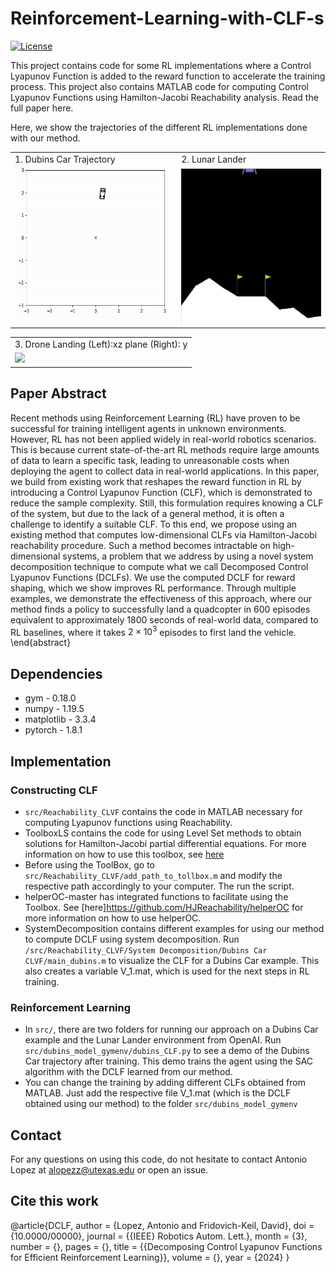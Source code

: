 # Reinforcement-Learning-with-CLF-s
[![License](https://img.shields.io/badge/license-MIT-blue)](https://opensource.org/licenses/MIT)

This project contains code for some RL implementations where a Control Lyapunov Function is added to the reward function to accelerate the training process. This project also contains MATLAB code for computing Control Lyapunov Functions using Hamilton-Jacobi Reachability analysis. Read the full paper here. 


Here, we show the trajectories of the different RL implementations done with our method. 

<table>
  <tr>
    <td style="height: 10px;">1. Dubins Car Trajectory </td>
    <td style="height: 10px;">2. Lunar Lander</td>
  </tr>
  <tr>
    <td valign="top"><img src="Figures/Dubins_traj.gif"  height="248"></td>
    <td valign="top"><img src="Figures/LunarLander.gif" height="250" width="300" ></td>
  </tr>
 </table>

<table>
  <tr>
   <td style="height: 10px;">3. Drone Landing (Left):xz plane (Right): y</td>  
  </tr>
  <tr>
    <td valign="top"><img src="Figures/Drone.gif" height="250" ></td>
  </tr>
 </table>
 



## Paper Abstract

Recent methods using Reinforcement Learning (RL) have proven to be successful for training intelligent agents in unknown environments. However, RL has not been applied widely in real-world robotics scenarios. This is because current state-of-the-art RL methods require large amounts of data to learn a specific task, leading to unreasonable costs when deploying the agent to collect data in real-world applications. In this paper, we build from existing work that reshapes the reward function in RL by introducing a Control Lyapunov Function (CLF), which is demonstrated to reduce the sample complexity. Still, this formulation requires knowing a CLF of the system, 
but due to the lack of a general method, it is often a challenge to identify a suitable CLF. To this end, we propose using an existing method that computes low-dimensional CLFs via Hamilton-Jacobi reachability procedure. Such a method becomes intractable on high-dimensional systems, a problem that we address by using a novel system decomposition technique to compute what we call Decomposed Control Lyapunov Functions (DCLFs). We use the computed DCLF for reward shaping, which we show improves RL performance. Through multiple examples, we demonstrate the effectiveness of this approach, where our method finds a policy to successfully land a quadcopter in $600$ episodes equivalent to approximately $1800$ seconds of real-world data, compared to RL baselines, where it takes $2 \times 10^3$ episodes to first land the vehicle.
\end{abstract}



## Dependencies 
- gym - 0.18.0 
- numpy - 1.19.5 
- matplotlib - 3.3.4 
- pytorch - 1.8.1 

## Implementation 

### Constructing CLF

- `src/Reachability_CLVF` contains the code in MATLAB necessary for computing Lyapunov functions using Reachability. 
- ToolboxLS contains the code for using Level Set methods to obtain solutions for Hamilton-Jacobi partial differential equations. For more information on how to use this toolbox, see [here](https://www.cs.ubc.ca/~mitchell/ToolboxLS/)
- Before using the ToolBox, go to `src/Reachability_CLVF/add_path_to_tollbox.m` and modify the respective path accordingly to your computer. The run the script. 
- helperOC-master has integrated functions to facilitate using the Toolbox. See [here]https://github.com/HJReachability/helperOC for more information on how to use helperOC. 
- SystemDecomposition contains different examples for using our method to compute DCLF using system decomposition. Run `/src/Reachability_CLVF/System Decomposition/Dubins Car CLVF/main_dubins.m` to visualize the CLF for a Dubins Car example. This also creates a variable V_1.mat, which is used for the next steps in RL training. 

### Reinforcement Learning 

- In `src/`, there are two folders for running our approach on a Dubins Car example and the Lunar Lander environment from OpenAI. Run `src/dubins_model_gymenv/dubins_CLF.py` to see a demo of the Dubins Car trajectory after training. This demo trains the agent using the SAC algorithm with the DCLF learned from our method. 
- You can change the training by adding different CLFs obtained from MATLAB. Just add the respective file V_1.mat (which is the DCLF obtained using our method) to the folder `src/dubins_model_gymenv`


## Contact 
For any questions on using this code, do not hesitate to contact Antonio Lopez at [alopezz@utexas.edu](mailto:alopezz@utexas.edu) or open an issue.

## Cite this work

@article{DCLF,
  author = {Lopez, Antonio and Fridovich-Keil, David},
  doi = {10.0000/00000},
  journal = {{IEEE} Robotics Autom. Lett.},
  month = {3},
  number = {},
  pages = {},
  title = {{Decomposing Control Lyapunov Functions for Efficient Reinforcement Learning}},
  volume = {},
  year = {2024}
}


